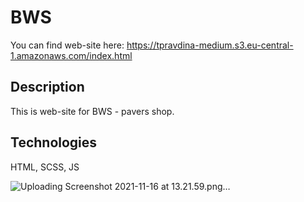 # BWS

You can find web-site here: https://tpravdina-medium.s3.eu-central-1.amazonaws.com/index.html

## Description

This is web-site for BWS - pavers shop.

## Technologies

HTML, SCSS, JS

![Uploading Screenshot 2021-11-16 at 13.21.59.png…]()
